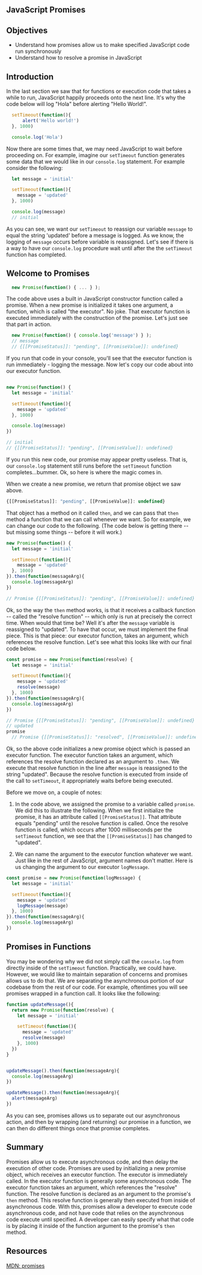 JavaScript Promises
---

## Objectives
  + Understand how promises allow us to make specified JavaScript code run synchronously
  + Understand how to resolve a promise in JavaScript

## Introduction

In the last section we saw that for functions or execution code that takes a while to run, JavaScript happily proceeds onto the next line.  It's why the code below will log "Hola" before alerting "Hello World!".  

```js
  setTimeout(function(){
      alert('Hello world!')
  }, 1000)

  console.log('Hola')
```  

Now there are some times that, we may need JavaScript to wait before proceeding on.  For example, imagine our `setTimeout` function generates some data that we would like in our `console.log` statement.  For example consider the following:

```js
  let message = 'initial'

  setTimeout(function(){
    message = 'updated'
  }, 1000)

  console.log(message)
  // initial
```    

As you can see, we want our `setTimeout` to reassign our variable `message` to equal the string 'updated' before a message is logged.  As we know, the logging of `message` occurs before variable is reassigned.  Let's see if there is a way to have our `console.log` procedure wait until after the the `setTimeout` function has completed.            

## Welcome to Promises

```js
  new Promise(function() { ... } );
```

The code above uses a built in JavaScript constructor function called a promise.  When a new promise is initialized it takes one argument, a function, which is called "the executor".  No joke.  That executor function is executed immediately with the construction of the promise.  Let's just see that part in action.

```js
  new Promise(function() { console.log('message') } );
  // message
  // {[[PromiseStatus]]: "pending", [[PromiseValue]]: undefined}
```

If you run that code in your console, you'll see that the executor function is run immediately - logging the message.  Now let's copy our code about into our executor function.  

```js

new Promise(function() {
  let message = 'initial'

  setTimeout(function(){
    message = 'updated'
  }, 1000)

  console.log(message)
})

// initial
// {[[PromiseStatus]]: "pending", [[PromiseValue]]: undefined}
```  

If you run this new code, our promise may appear pretty useless.  That is, our `console.log` statement still runs before the `setTimeout` function completes...bummer.  Ok, so here is where the magic comes in.  

When we create a new promise, we return that promise object we saw above.  

```js
{[[PromiseStatus]]: "pending", [[PromiseValue]]: undefined}
```

That object has a method on it called `then`, and we can pass that `then` method a function that we can call whenever we want.  So for example, we can change our code to the following.  (The code below is getting there  -- but missing some things  -- before it will work.)


```js
new Promise(function() {
  let message = 'initial'

  setTimeout(function(){
    message = 'updated'
  }, 1000)
}).then(function(messageArg){
  console.log(messageArg)
})

// Promise {[[PromiseStatus]]: "pending", [[PromiseValue]]: undefined}
```  

Ok, so the way the `then` method works, is that it receives a callback function -- called the "resolve function" -- which only is run at precisely the correct time.  When would that time be? Well it's after the `message` variable is reassigned to "updated".  To have that occur, we must implement the final piece.  This is that piece: our executor function, takes an argument, which references the resolve function.  Let's see what this looks like with our final code below.   

```js
const promise = new Promise(function(resolve) {
  let message = 'initial'

  setTimeout(function(){
    message = 'updated'
    resolve(message)
  }, 1000)
}).then(function(messageArg){
  console.log(messageArg)
})

// Promise {[[PromiseStatus]]: "pending", [[PromiseValue]]: undefined}
// updated
promise
  // Promise {[[PromiseStatus]]: "resolved", [[PromiseValue]]: undefined}
```  

Ok, so the above code initializes a new promise object which is passed an executor function. The executor function takes an argument, which references the resolve function declared as an argument to `.then`.  We execute that resolve function in the line after `message` is reassigned to the string "updated".  Because the resolve function is executed from inside of the call to `setTimeout`, it appropriately waits before being executed.  

Before we move on, a couple of notes:

  1. In the code above, we assigned the promise to a variable called `promise`.  We did this to illustrate the following.  When we first initialize the promise, it has an attribute called `[[PromiseStatus]]`.  That attribute equals "pending" until the resolve function is called.  Once the resolve function is called, which occurs after 1000 milliseconds per the `setTimeout` function, we see that the `[[PromiseStatus]]` has changed to "updated".

  2. We can name the argument to the executor function whatever we want.  Just like in the rest of JavaScript, argument names don't matter.  Here is us changing the argument to our executor `logMessage`.

  ```js
  const promise = new Promise(function(logMessage) {
    let message = 'initial'

    setTimeout(function(){
      message = 'updated'
      logMessage(message)
    }, 1000)
  }).then(function(messageArg){
    console.log(messageArg)
  })
  ```

## Promises in Functions

You may be wondering why we did not simply call the `console.log` from directly inside of the `setTimeout` function.  Practically, we could have.  However, we would like to maintain separation of concerns and promises allows us to do that.  We are separating the asynchronous portion of our codebase from the rest of our code.  For example, oftentimes you will see promises wrapped in a function call.  It looks like the following:

```js
function updateMessage(){
  return new Promise(function(resolve) {
    let message = 'initial'

    setTimeout(function(){
      message = 'updated'
      resolve(message)
    }, 1000)
  })
}


updateMessage().then(function(messageArg){
  console.log(messageArg)
})

updateMessage().then(function(messageArg){
  alert(messageArg)
})
```

As you can see, promises allows us to separate out our asynchronous action, and then by wrapping (and returning) our promise in a function, we can then do different things once that promise completes.  

## Summary

Promises allow us to execute asynchronous code, and then delay the execution of other code.  Promises are used by initializing a new promise object, which receives an executor function.  The executor is immediately called.  In the executor function is generally some asynchronous code.  The executor function takes an argument, which references the "resolve" function.  The resolve function is declared as an argument to the promise's `then` method.  This resolve function is generally then executed from inside of asynchronous code.  With this, promises allow a developer to execute code asynchronous code, and not have code that relies on the asynchronous code execute until specified.  A developer can easily specify what that code is by placing it inside of the function argument to the promise's `then` method.

## Resources

[MDN: promises](https://developer.mozilla.org/en-US/docs/Web/JavaScript/Reference/Global_Objects/Promise)
